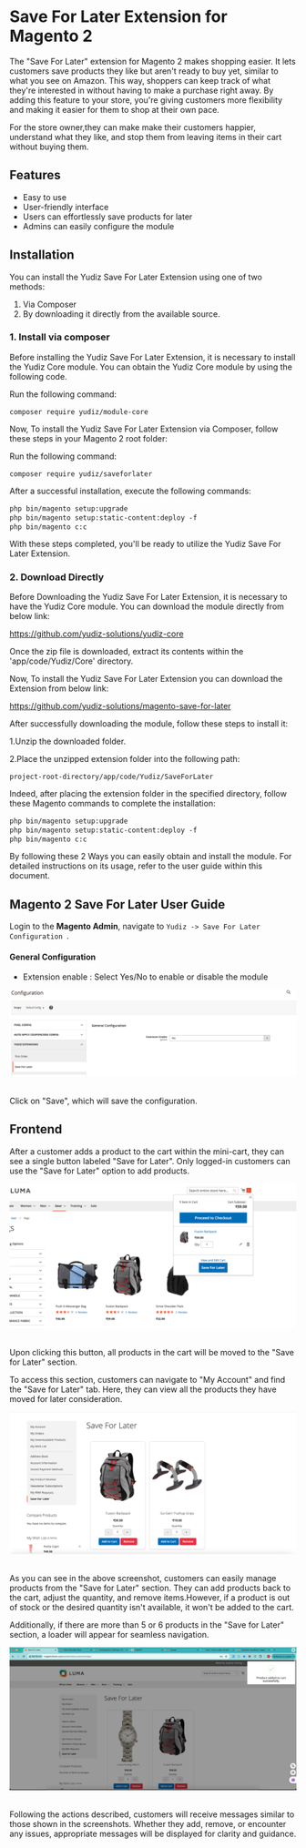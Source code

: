 # Save For Later Extension for Magento 2

The "Save For Later" extension for Magento 2 makes shopping easier. It lets customers save products they like but aren't ready to buy yet, similar to what you see on Amazon. This way, shoppers can keep track of what they're interested in without having to make a purchase right away. By adding this feature to your store, you're giving customers more flexibility and making it easier for them to shop at their own pace. 

For the store owner,they can make make their customers happier, understand what they like, and stop them from leaving items in their cart without buying them.

## Features

- Easy to use
- User-friendly interface
- Users can effortlessly save products for later
- Admins can easily configure the module

## Installation

You can install the Yudiz Save For Later Extension using one of two methods:
 1. Via Composer 
 2. By downloading it directly from the available source.

### 1. Install via composer

Before installing the Yudiz Save For Later Extension, it is necessary to install the Yudiz Core module. You can obtain the Yudiz Core module by using the following code.

Run the following command:
```shell
composer require yudiz/module-core
```
Now, To install the Yudiz Save For Later Extension via Composer, follow these steps in  your Magento 2 root folder:

Run the following command:
```shell
composer require yudiz/saveforlater
```
After a successful installation, execute the following commands:

```shell
php bin/magento setup:upgrade
php bin/magento setup:static-content:deploy -f
php bin/magento c:c
```

With these steps completed, you'll be ready to utilize the Yudiz Save For Later Extension.

### 2. Download Directly

Before Downloading the Yudiz Save For Later Extension, it is necessary to have the Yudiz Core module. You can download the module directly from below link:

https://github.com/yudiz-solutions/yudiz-core

Once the zip file is downloaded, extract its contents within the 'app/code/Yudiz/Core' directory.

Now, To install the Yudiz Save For Later Extension you can download the Extension from below link:

https://github.com/yudiz-solutions/magento-save-for-later

After successfully downloading the module, follow these steps to install it:

1.Unzip the downloaded folder.

2.Place the unzipped extension folder into the following path:

```shell
project-root-directory/app/code/Yudiz/SaveForLater
```

Indeed, after placing the extension folder in the specified directory, follow these Magento commands to complete the installation:
```shell
php bin/magento setup:upgrade
php bin/magento setup:static-content:deploy -f
php bin/magento c:c
```

By following these 2 Ways you can easily obtain and install the module. For detailed instructions on its usage, refer to the user guide within this document.

## Magento 2 Save For Later User Guide

Login to the **Magento Admin**, navigate to `Yudiz -> Save For Later Configuration `.

#### General Configuration 

- Extension enable : Select Yes/No to enable or disable the module

<div>
    <img src="./ReadmeImages/GeneralConfiguration.png" alt="GeneralConfiguration">
</div><br/>

Click on "Save", which will save the configuration.

## Frontend 

After a customer adds a product to the cart within the mini-cart, they can see a single button labeled "Save for Later".
Only logged-in customers can use the "Save for Later" option to add products.

<div>
    <img src="./ReadmeImages/SaveForLaterButton.png" alt="SaveForLaterButton">
</div><br/>

Upon clicking this button, all products in the cart will be moved to the "Save for Later" section. 

To access this section, customers can navigate to "My Account" and find the "Save for Later" tab. Here, they can view all the products they have moved for later consideration.

<div>
    <img src="./ReadmeImages/SaveForLaterSection.png" alt="SaveForLaterSection">
</div><br/>


As you can see in the above screenshot, customers can easily manage products from the "Save for Later" section. They can add products back to the cart, adjust the quantity, and remove items.However, if a product is out of stock or the desired quantity isn't available, it won't be added to the cart.

 Additionally, if there are more than 5 or 6 products in the "Save for Later" section, a loader will appear for seamless navigation.

<div>
    <img src="./ReadmeImages/AddProducrToCart.png" alt="AddProducrToCart">
</div><br/>

Following the actions described, customers will receive messages similar to those shown in the screenshots. Whether they add, remove, or encounter any issues, appropriate messages will be displayed for clarity and guidance.





